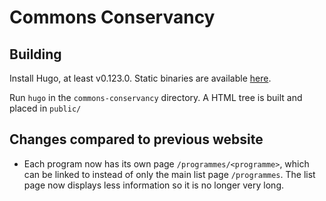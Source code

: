 # Commons Conservancy

## Building

Install Hugo, at least v0.123.0. Static binaries are available [here](https://github.com/gohugoio/hugo/releases).

Run `hugo` in the `commons-conservancy` directory. A HTML tree is built and placed in `public/`

## Changes compared to previous website

* Each program now has its own page `/programmes/<programme>`, which can be linked to instead of only the main list page `/programmes`. The list page now displays less information so it is no longer very long.
